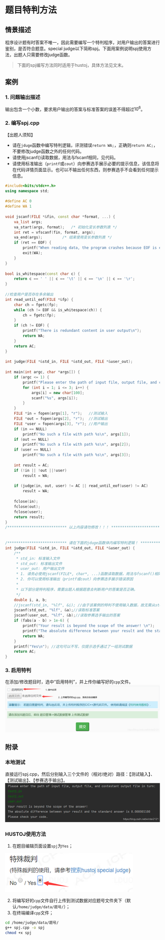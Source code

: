 # 题目特判方法

## 情景描述

程序设计题有时答案不唯一，因此需要编写一个特判程序，对用户输出的答案进行鉴别，是否符合题意。special judge以下简称spj。下面用案例说明spj使用方法，出题人只需要修改judge函数。

>下面的spj编写方法同时适用于hustoj，具体方法见文末。

## 案例

### 1. 问题输出描述

输出包含一个小数，要求用户输出的答案与标准答案的误差不得超过​$10^6$。

### 2. 编写spj.cpp

【出题人须知】

- 请在`jduge`函数中编写特判逻辑，评测错误`return WA;`，正确则`return AC;`，不要修改judge函数之外的任何代码。
- 请使用jscanf()读取数据，用法与fscanf相同，见代码。
- 请使用标准输出（`printf`或`cout`）向参赛选手展示必要的提示信息，该信息将在代码详情页面显示。也可以不输出任何东西，则参赛选手不会看到任何提示信息。

```cpp
#include<bits/stdc++.h>
using namespace std;
 
#define AC 0
#define WA 1
 
void jscanf(FILE *&fin, const char *format, ...) {
    va_list args;
    va_start(args, format);   /* 初始化变长参数列表 */
    int ret = vfscanf(fin, format, args);
    va_end(args);         /* 结束使用变长参数列表 */
    if (ret == EOF) {
        printf("When reading data, the program crashes because EOF is encountered in advance.\n");
        exit(WA);
    }
}
 
bool is_whitespace(const char c) {
    return c == ' ' || c == '\t' || c == '\n' || c == '\r';
}
 
//检查用户是否存在多余输出
int read_until_eof(FILE *&fp) {
    char ch = fgetc(fp);
    while (ch != EOF && is_whitespace(ch)) {
        ch = fgetc(fp);
    }
    if (ch != EOF) {
        printf("There is redundant content in user output\n");
        return WA;
    }
    return AC;
}
 
int judge(FILE *&std_in, FILE *&std_out, FILE *&user_out);
 
int main(int argc, char *args[]) {
    if (argc <= 1) {
        printf("Please enter the path of input file, output file, and contestant output file in turn:\n");
        for (int i = 1; i <= 3; i++) {
            args[i] = new char[100];
            scanf("%s", args[i]);
        }
    }
    FILE *in = fopen(args[1], "r");   //测试输入
    FILE *out = fopen(args[2], "r");  //测试输出
    FILE *user = fopen(args[3], "r"); //用户输出
    if (in == NULL)
        printf("No such a file with path %s\n", args[1]);
    if (out == NULL)
        printf("No such a file with path %s\n", args[2]);
    if (user == NULL)
        printf("No such a file with path %s\n", args[3]);
 
    int result = AC;
    if (!in || !out ||!user)
        result = WA;
 
    if (judge(in, out, user) != AC || read_until_eof(user) != AC)
        result = WA;
 
    fclose(in);
    fclose(out);
    fclose(user);
    return result;
}
/*************************** 以上内容请勿修改！！！ ***********************/
 
 
/*************************** 请在下面的jduge函数体内编写特判逻辑！ ***********************/
int judge(FILE *&std_in, FILE *&std_out, FILE *&user_out) {
    /**
     * std_in: 标准输入文件
     * std_out: 标准输出文件
     * user_out: 用户输出文件
     * 1. 请务必使用jscanf(FILE*, char*, ...)函数读取数据，用法与fscanf()相同
     * 2. 你可以使用标准输出（printf或cout）向参赛选手展示错误原因
     *
     * 以下部分是特判程序，需要出题人根据题意去判断用户的答案是否正确。
     */
    double i, a, b;
    //jscanf(std_in, "%lf", &i); //由于该案例的特判不使用输入数据，故无需从std_in读取数据
    jscanf(std_out, "%lf", &a);//读取标准答案
    jscanf(user_out, "%lf", &b);//读取参赛选手输出的答案
    if (fabs(a - b) > 1e-6) {
        printf("Your result is beyond the scope of the answer! \n");
        printf("The absolute difference between your result and the standard answer is %.9f\n", fabs(a - b));
        return WA;
    }
    printf("Yes\n"); //这句可以不写，仅提示选手通过了一组测试数据
    return AC;
}
```

### 3. 启用特判

在添加/修改题目时，选中“启用特判”，并上传你编写好的`cpp`文件。
![](./img/problem-spj.png)

## 附录

### 本地测试
直接运行spj.cpp，然后分别输入三个文件的（相对/绝对）路径：【测试输入】、【测试输出】、【参赛选手输出】。
![](./img/problem-spj-local.png)

### HUSTOJ使用方法

1. 在题目编辑页面设置`spj`为`Yes`；

![](./img/hustoj-spj.png)

2. 将编写好的`cpp`文件自行上传到测试数据对应题号文件夹下（默认`/home/judge/data/题号/`）；
3. 在终端编译`cpp`文件；
```bash
cd /home/judge/data/题号/
g++ spj.cpp -o spj
chmod +x spj
```